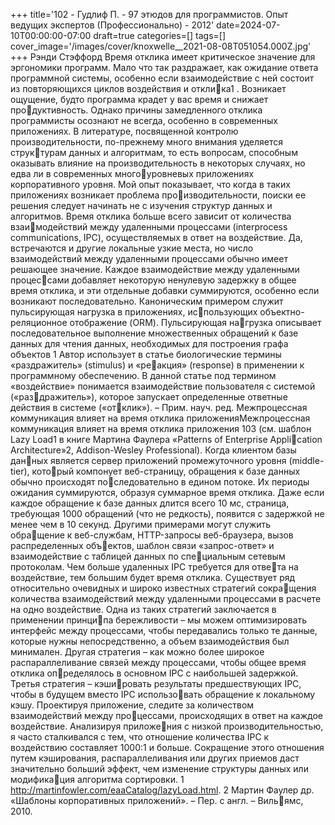 +++
title='102 - Гудлиф П. - 97 этюдов для программистов. Опыт ведущих экспертов (Профессионально) - 2012'
date=2024-07-10T00:00:00-07:00
draft=true
categories=[]
tags=[]
cover_image='/images/cover/knoxwelle__2021-08-08T051054.000Z.jpg'
+++
Рэнди Стэффорд
Вре­мя от­кли­ка име­ет кри­ти­че­ское зна­че­ние для эр­го­но­ми­ки про­грамм. Мало 
что так раздражает, как ожидание ответа программной системы, особенно если 
взаимодействие с ней состоит из повторяющихся циклов воздействия и отклика1
. Возникает ощущение, будто программа крадет у вас время и снижает продуктивность. Однако причины замедленного отклика программисты осознают 
не всегда, особенно в современных приложениях. В литературе, посвященной 
контролю производительности, по-прежнему много внимания уделяется структурам данных и алгоритмам, то есть вопросам, способным оказывать влияние 
на производительность в некоторых случаях, но едва ли в современных многоуровневых приложениях корпоративного уровня.
Мой опыт показывает, что когда в таких приложениях возникает проблема производительности, поиски ее решения следует начинать не с изучения структур 
данных и алгоритмов. Время отклика больше всего зависит от количества взаимодействий между удаленными процессами (interprocess communications, IPC), 
осуществляемых в ответ на воздействие. Да, встречаются и другие локальные 
узкие места, но число взаимодействий между удаленными процессами обычно 
имеет решающее значение. Каждое взаимодействие между удаленными процессами добавляет некоторую ненулевую задержку в общее время отклика, и эти 
отдельные добавки суммируются, особенно если возникают последовательно.
Каноническим примером служит пульсирующая нагрузка в приложениях, использующих объектно-реляционное отображение (ORM). Пульсирующая нагрузка описывает последовательное выполнение множественных обращений 
к базе данных для чтения данных, необходимых для построения графа объектов 
1 Автор использует в статье биологические термины «раздражитель» (stimulus) и «реакция» (response) в применении к программному обеспечению. В данной статье под 
термином «воздействие» понимается взаимодействие пользователя с системой («раздражитель»), которое запускает определенные ответные действия в системе («отклик»). – Прим. науч. ред.
Межпроцессная коммуникация 
влияет на время отклика 
приложенияМежпроцессная коммуникация влияет на время отклика приложения 103
(см. шаблон Lazy Load1 в книге Мартина Фаулера «Patterns of Enterprise Application Architecture»2, Addison-Wesley Professional). Когда клиентом базы данных является сервер приложений промежуточного уровня (middle-tier), который компонует веб-страницу, обращения к базе данных обычно происходят последовательно в едином потоке. Их периоды ожидания суммируются, образуя 
суммарное время отклика. Даже если каждое обращение к базе данных длится 
всего 10 мс, страница, требующая 1000 обращений (что не редкость), появится 
с задержкой не менее чем в 10 секунд. Другими примерами могут служить обращение к веб-службам, HTTP-запросы веб-браузера, вызов распределенных объектов, шаблон связи «запрос-ответ» и взаимодействие с таблицей данных по специальным сетевым протоколам. Чем больше удаленных IPC требуется для ответа на воздействие, тем большим будет время отклика.
Существует ряд относительно очевидных и широко известных стратегий сокращения количества взаимодействий между удаленными процессами в расчете на 
одно воздействие. Одна из таких стратегий заключается в применении принципа бережливости – мы можем оптимизировать интерфейс между процессами, 
чтобы передавались только те данные, которые нужны непосредственно, а объем 
взаимодействия был минимален. Другая стратегия – как можно более широкое 
распараллеливание связей между процессами, чтобы общее время отклика определялось в основном IPC с наибольшей задержкой. Третья стратегия – кэшировать результаты предшествующих IPC, чтобы в будущем вместо IPC использовать обращение к локальному кэшу.
Проектируя приложение, следите за количеством взаимодействий между процессами, происходящих в ответ на каждое воздействие. Анализируя приложения с низкой производительностью, я часто сталкивался с тем, что отношение 
количества IPC к воздействию составляет 1000:1 и больше. Сокращение этого 
отношения путем кэширования, распараллеливания или других приемов даст 
значительно больший эффект, чем изменение структуры данных или модификация алгоритма сортировки.
1 http://martinfowler.com/eaaCatalog/lazyLoad.html.
2 Мартин Фаулер др. «Шаблоны корпоративных приложений». – Пер. с англ. – Вильямс, 2010.